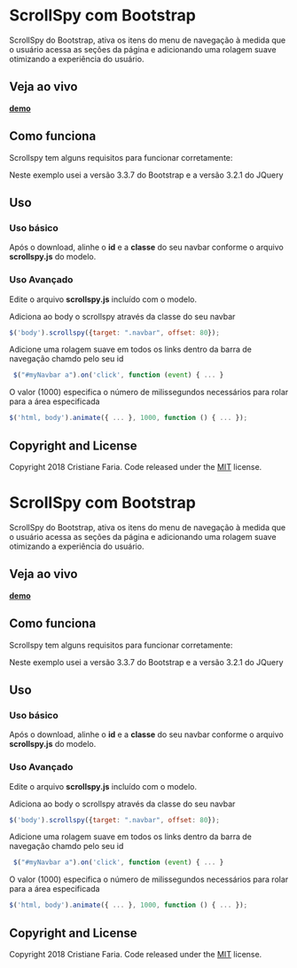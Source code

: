 # ScrollSpy com Bootstrap

ScrollSpy do Bootstrap, ativa os itens do menu de navegação à medida que o usuário acessa as seções da página e adicionando uma rolagem suave otimizando a experiência do usuário.

## Veja ao vivo

**[demo](http://cristianefaria.com/demo-bootstrap-scrollspy/)**

## Como funciona

Scrollspy tem alguns requisitos para funcionar corretamente:

Neste exemplo usei a versão 3.3.7 do Bootstrap e a versão 3.2.1 do JQuery


## Uso


### Uso básico

Após o download, alinhe o **id** e a **classe** do seu navbar conforme o arquivo **scrollspy.js** do modelo.

### Uso Avançado

Edite o arquivo **scrollspy.js** incluído com o modelo.

Adiciona ao body o scrollspy através da classe do seu navbar
```javascript
$('body').scrollspy({target: ".navbar", offset: 80});
```

Adicione uma rolagem suave em todos os links dentro da barra de navegação chamdo pelo seu id
```javascript
 $("#myNavbar a").on('click', function (event) { ... }
 ```

O valor (1000) especifica o número de milissegundos necessários para rolar para a área especificada
```javascript
$('html, body').animate({ ... }, 1000, function () { ... });
 ```


## Copyright and License

Copyright 2018 Cristiane Faria. Code released under the [MIT](https://github.com/cristiianefaria/scrollspy-com-bootstrap/blob/master/LICENSE) license.
# ScrollSpy com Bootstrap

ScrollSpy do Bootstrap, ativa os itens do menu de navegação à medida que o usuário acessa as seções da página e adicionando uma rolagem suave otimizando a experiência do usuário.

## Veja ao vivo

**[demo](http://cristianefaria.com/demo-bootstrap-scrollspy/)**

## Como funciona

Scrollspy tem alguns requisitos para funcionar corretamente:

Neste exemplo usei a versão 3.3.7 do Bootstrap e a versão 3.2.1 do JQuery


## Uso


### Uso básico

Após o download, alinhe o **id** e a **classe** do seu navbar conforme o arquivo **scrollspy.js** do modelo.

### Uso Avançado

Edite o arquivo **scrollspy.js** incluído com o modelo.

Adiciona ao body o scrollspy através da classe do seu navbar
```javascript
$('body').scrollspy({target: ".navbar", offset: 80});
```

Adicione uma rolagem suave em todos os links dentro da barra de navegação chamdo pelo seu id
```javascript
 $("#myNavbar a").on('click', function (event) { ... }
 ```

O valor (1000) especifica o número de milissegundos necessários para rolar para a área especificada
```javascript
$('html, body').animate({ ... }, 1000, function () { ... });
 ```


## Copyright and License

Copyright 2018 Cristiane Faria. Code released under the [MIT](https://github.com/cristiianefaria/scrollspy-com-bootstrap/blob/master/LICENSE) license.
